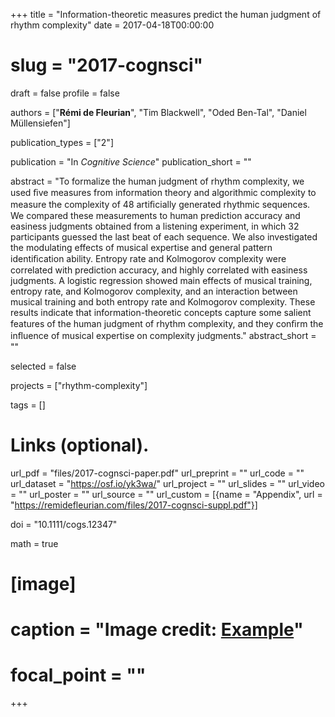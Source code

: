 +++
title = "Information-theoretic measures predict the human judgment of rhythm complexity"
date = 2017-04-18T00:00:00
# slug = "2017-cognsci"
draft = false
profile = false

authors = ["**Rémi de Fleurian**", "Tim Blackwell", "Oded Ben-Tal", "Daniel Müllensiefen"]

publication_types = ["2"]

publication = "In *Cognitive Science*"
publication_short = ""

abstract = "To formalize the human judgment of rhythm complexity, we used ﬁve measures from information theory and algorithmic complexity to measure the complexity of 48 artiﬁcially generated rhythmic sequences. We compared these measurements to human prediction accuracy and easiness judgments obtained from a listening experiment, in which 32 participants guessed the last beat of each sequence. We also investigated the modulating effects of musical expertise and general pattern identiﬁcation ability. Entropy rate and Kolmogorov complexity were correlated with prediction accuracy, and highly correlated with easiness judgments. A logistic regression showed main effects of musical training, entropy rate, and Kolmogorov complexity, and an interaction between musical training and both entropy rate and Kolmogorov complexity. These results indicate that information-theoretic concepts capture some salient features of the human judgment of rhythm complexity, and they conﬁrm the inﬂuence of musical expertise on complexity judgments."
abstract_short = ""

selected = false

projects = ["rhythm-complexity"]

tags = []

# Links (optional).
url_pdf = "files/2017-cognsci-paper.pdf"
url_preprint = ""
url_code = ""
url_dataset = "https://osf.io/yk3wa/"
url_project = ""
url_slides = ""
url_video = ""
url_poster = ""
url_source = ""
url_custom = [{name = "Appendix", url = "https://remidefleurian.com/files/2017-cognsci-suppl.pdf"}]


doi = "10.1111/cogs.12347"

math = true

# [image]
#   caption = "Image credit: [**Example**](https://example.org)"
#   focal_point = ""
+++